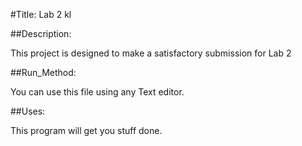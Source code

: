 #Title: Lab 2
kl

##Description: 

This project is designed to make a satisfactory submission for Lab 2 

##Run_Method: 

You can use this file using any Text editor. 

##Uses: 

This program will get you stuff done. 
